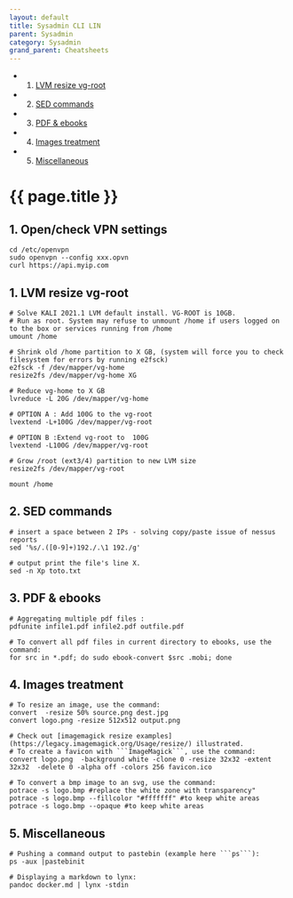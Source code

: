 ```yaml
---
layout: default
title: Sysadmin CLI LIN
parent: Sysadmin
category: Sysadmin
grand_parent: Cheatsheets
---
```

<!-- vscode-markdown-toc -->
* 1. [LVM resize vg-root](#LVMresizevg-root)
* 2. [SED commands](#SEDcommands)
* 3. [PDF & ebooks](#PDFebooks)
* 4. [Images treatment](#Imagestreatment)
* 5. [Miscellaneous](#Miscellaneous)

<!-- vscode-markdown-toc-config
	numbering=true
	autoSave=true
	/vscode-markdown-toc-config -->
<!-- /vscode-markdown-toc -->

# {{ page.title }}


##  1. <a name='LVMresizevg-root'></a>Open/check VPN settings
```
cd /etc/openvpn
sudo openvpn --config xxx.opvn
curl https://api.myip.com
```

##  1. <a name='LVMresizevg-root'></a>LVM resize vg-root

```
# Solve KALI 2021.1 LVM default install. VG-ROOT is 10GB. 
# Run as root. System may refuse to unmount /home if users logged on to the box or services running from /home
umount /home

# Shrink old /home partition to X GB, (system will force you to check filesystem for errors by running e2fsck)
e2fsck -f /dev/mapper/vg-home
resize2fs /dev/mapper/vg-home XG

# Reduce vg-home to X GB
lvreduce -L 20G /dev/mapper/vg-home

# OPTION A : Add 100G to the vg-root
lvextend -L+100G /dev/mapper/vg-root

# OPTION B :Extend vg-root to  100G
lvextend -L100G /dev/mapper/vg-root

# Grow /root (ext3/4) partition to new LVM size
resize2fs /dev/mapper/vg-root

mount /home
```

##  2. <a name='SEDcommands'></a>SED commands

```
# insert a space between 2 IPs - solving copy/paste issue of nessus reports
sed '%s/.([0-9]+)192./.\1 192./g' 

# output print the file's line X. 
sed -n Xp toto.txt
```

##  3. <a name='PDFebooks'></a>PDF & ebooks

```
# Aggregating multiple pdf files :
pdfunite infile1.pdf infile2.pdf outfile.pdf

# To convert all pdf files in current directory to ebooks, use the command:
for src in *.pdf; do sudo ebook-convert $src .mobi; done
```

##  4. <a name='Imagestreatment'></a>Images treatment 

```
# To resize an image, use the command:
convert  -resize 50% source.png dest.jpg
convert logo.png -resize 512x512 output.png

# Check out [imagemagick resize examples](https://legacy.imagemagick.org/Usage/resize/) illustrated.
# To create a favicon with ```ImageMagick```, use the command:
convert logo.png  -background white -clone 0 -resize 32x32 -extent 32x32  -delete 0 -alpha off -colors 256 favicon.ico

# To convert a bmp image to an svg, use the command:
potrace -s logo.bmp #replace the white zone with transparency"
potrace -s logo.bmp --fillcolor "#fffffff" #to keep white areas
potrace -s logo.bmp --opaque #to keep white areas
```

##  5. <a name='Miscellaneous'></a>Miscellaneous

```
# Pushing a command output to pastebin (example here ```ps```):
ps -aux |pastebinit

# Displaying a markdown to lynx: 
pandoc docker.md | lynx -stdin
```